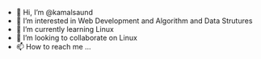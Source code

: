 - 👋 Hi, I’m @kamalsaund
- 👀 I’m interested in Web Development and Algorithm and Data Strutures
- 🌱 I’m currently learning Linux
- 💞️ I’m looking to collaborate on Linux
- 📫 How to reach me ...

<!---
kamalsaund/kamalsaund is a ✨ special ✨ repository because its `README.md` (this file) appears on your GitHub profile.
You can click the Preview link to take a look at your changes.
--->
